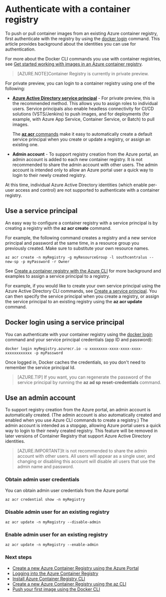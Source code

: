 <properties
   pageTitle="Authenticate with a container registry | Microsoft Azure"
   description="Methods to authenticate with an Azure container registry by using the Azure CLI"
   services="container-registry"
   documentationCenter=""
   authors="stevelas"
   manager="balans"
   editor="dlepow"
   tags=""
   keywords=""/>

<tags
   ms.service="container-registry"
   ms.devlang="na"
   ms.topic="get-started-article"
   ms.tgt_pltfrm="na"
   ms.workload="na"
   ms.date="10/25/2016"
   ms.author="stevelas"/>

# Authenticate with a container registry



To push or pull container images from an existing Azure container registry, first authenticate with the registry by using the [docker login](https://docs.docker.com/engine/reference/commandline/login/) command. This article provides background about the identities you can use for authentication. 

For more about the Docker CLI commands you use with container registries, see [Get started working with images in an Azure container registry](./container-registry-get-started-docker-cli.md).

>[AZURE.NOTE]Container Registry is currently in private preview.

For private preview, you can login to a container registry using one of the following:


* **[Azure Active Directory service principal](https://azure.microsoft.com/documentation/articles/active-directory-application-objects/)** - For private preview, this is the recommended method. This allows you to assign roles to individual users. Service principals also enable headless connectivity for CI/CD solutions (VSTS/Jenkins) to push images, and for deployments (for example, with Azure App Service, Container Service, or Batch) to pull images.  

    The [**az acr** commands](./container-registry-get-started-azure-cli.md) make it easy to automatically create a default service principal when you create or update a registry, or assign an existing one.
* **Admin account** - To support registry creation from the Azure portal, an admin account is 
added to each new container registry. It is not recommended to share the admin account with other users. The admin account is intended only to allow an Azure portal user a quick way to login to their newly created registry. 

    

At this time, individual Azure Active Directory identities (which enable per-user access and control) are not supported to authenticate with a container registry. 



## Use a service principal 

An easy way to configure a container registry with a service principal is by creating a registry with the **az acr create** command. 

For example, the following command creates a registry and a new service principal and password at the same time, in a resource group you previously created. Make sure to substitute your own resource names. 

```
az acr create -n myRegistry -g myResourceGroup -l southcentralus --new-sp -p myPassword -r Owner
```

See [Create a container registry with the Azure CLI](./container-registry-get-started-azure-cli.md) for more background and examples to assign a service principal to a registry.

For example, if you would like to create your own service principal using the Azure Active Directory CLI commands, see [Create a service principal](./container-registry-get-started-azure-cli.md#create-a-service-principal). You can then specify the service principal when you create a registry, or assign the service principal to an existing registry using the **az acr update** command.


## Docker login using a service principal

You can authenticate with your container registry using the [docker login](https://docs.docker.com/engine/reference/commandline/login/) command and your service principal credentials (app ID and password):

```
docker login myRegistry.azurecr.io -u xxxxxxxx-xxxx-xxxx-xxxx-xxxxxxxxxxxx -p myPassword
```

Once logged in, Docker caches the credentials, so you don't need to remember the service principal Id.

>[AZURE.TIP] If you want, you can regenerate the password of the service principal by running the **az ad sp reset-credentials** command.

## Use an admin account
To support registry creation from the Azure portal, an admin account is automatically created. (The admin account is also automatically created and enabled when you use Azure CLI commands to create a registry.) The admin account is intended as a stopgap, allowing Azure portal users a quick way to login to their newly created registry. This feature will be removed in later versions of Container Registry that support Azure Active Directory identities.

>[AZURE.IMPORTANT]It is not recommended to share the admin account with other users. All users will appear as a single user, and changing or disabling this account will disable all users that use the admin name and password. 
 


### Obtain admin user credentials

You can obtain admin user credentials from the Azure portal

```
az acr credential show -n myRegistry
```

### Disable admin user for an existing registry

```
az acr update -n myRegistry --disable-admin
```

### Enable admin user for an existing registry

```
az acr update -n myRegistry --enable-admin
```



### Next steps

* [Create a new Azure Container Registry using the Azure Portal ](./container-registry-get-started-portal.md)
* [Logging into the Azure Container Registry](container-registry-authentication.md) 
* [Install Azure Container Registry CLI ](./container-registry-get-started-azure-cli-install.md)
* [Create a new Azure Container Registry using the az CLI](./container-registry-get-started-azure-cli.md)
* [Push your first image using the Docker CLI](./container-registry-get-started-docker-cli.md)
